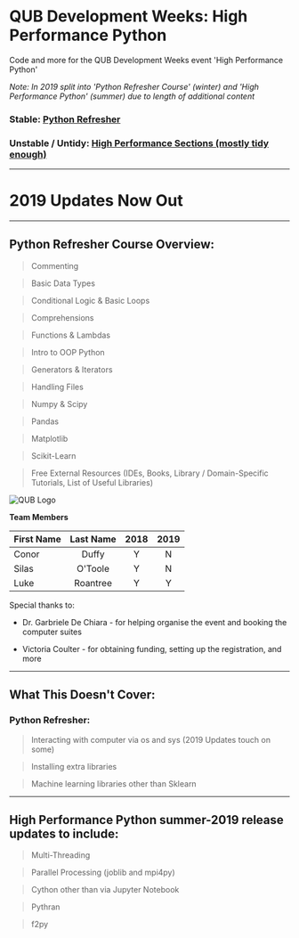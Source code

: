 # QUB Development Weeks: High Performance Python
Code and more for the QUB Development Weeks event 'High Performance Python'

*Note: In 2019 split into 'Python Refresher Course' (winter) and 'High Performance Python' (summer) due to length of additional content*

### Stable: [Python Refresher](PythonRefresher.ipynb)

### Unstable / Untidy: [High Performance Sections (mostly tidy enough)](HighPerformance)
---------------------------------------------------------------------------------------------

# 2019 Updates Now Out

--------------------------------------------------------------------------------------------

## Python Refresher Course Overview:
> Commenting

> Basic Data Types

> Conditional Logic & Basic Loops

> Comprehensions

> Functions & Lambdas

> Intro to OOP Python

> Generators & Iterators

> Handling Files

> Numpy & Scipy

> Pandas

> Matplotlib

> Scikit-Learn

> Free External Resources (IDEs, Books, Library / Domain-Specific Tutorials, List of Useful Libraries)


![QUB Logo](https://blogs.qub.ac.uk/footnotesqub/files/2015/03/QUBLogo.gif)



**Team Members**

| First Name    | Last Name     | 2018 | 2019 |
| ------------- |:-------------:|:----:|:----:|
| Conor         | Duffy         |   Y  |   N  |
| Silas         | O'Toole       |   Y  |   N  |
| Luke          | Roantree      |   Y  |   Y  |

Special thanks to:


* Dr. Garbriele De Chiara - for helping organise the event and booking the computer suites


* Victoria Coulter - for obtaining funding, setting up the registration, and more




--------------------------------------------------------
## **What This Doesn't Cover:**

### Python Refresher:

> Interacting with computer via os and sys (2019 Updates touch on some)


> Installing extra libraries


> Machine learning libraries other than Sklearn

-------------------------------------------------------
## High Performance Python summer-2019 release updates to include:
> Multi-Threading


> Parallel Processing (joblib and mpi4py)


> Cython other than via Jupyter Notebook


> Pythran


> f2py
